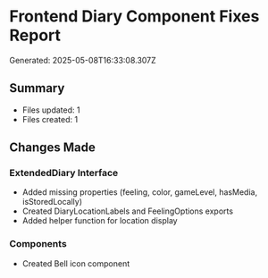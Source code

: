 # Frontend Diary Component Fixes Report

Generated: 2025-05-08T16:33:08.307Z

## Summary

- Files updated: 1
- Files created: 1

## Changes Made

### ExtendedDiary Interface

- Added missing properties (feeling, color, gameLevel, hasMedia, isStoredLocally)
- Created DiaryLocationLabels and FeelingOptions exports
- Added helper function for location display

### Components

- Created Bell icon component
